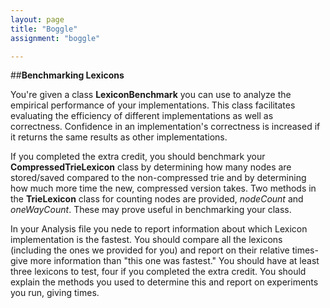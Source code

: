 ```yaml
---
layout: page
title: "Boggle"
assignment: "boggle"

---
```



##**Benchmarking Lexicons**

You're given a class **LexiconBenchmark** you can use to analyze the empirical performance of your implementations. This class facilitates evaluating the efficiency of different implementations as well as correctness. Confidence in an implementation's correctness is increased if it returns the same  results as other implementations. 

If you completed the extra credit, you should benchmark your **CompressedTrieLexicon** class by determining how many nodes are stored/saved compared to the non-compressed trie and by determining how much more time the new, compressed version takes. Two methods in the **TrieLexicon** class for counting nodes are provided, *nodeCount* and *oneWayCount*. These may prove useful in benchmarking your class. 

In your Analysis file you nede to report information about which Lexicon implementation is the fastest. You should compare all the lexicons (including the ones we provided for you) and report on their relative times- give more information than "this one was fastest." You should have at least three lexicons to test, four if you completed the extra credit. You should explain the methods you used to determine this and report on experiments you run, giving times. 